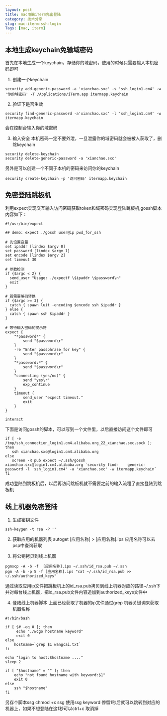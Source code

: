 ```yaml
---
layout: post
title: mac电脑iTerm免密登陆
category: 技术分享
slug: mac-iterm-ssh-login
Tags: [mac, iterm]
---
```


## 本地生成keychain免输域密码
首先在本地生成一个keychain，存储你的域密码，使用的时候只需要输入本机密码即可

1. 创建一个keychain
````
security add-generic-password -a 'xianchao.sxc' -s 'ssh_login1.cm4' -w '你的域密码' -T /Applications/iTerm.app itermapp.keychain
````

2. 验证下是否生效
````
security find-generic-password -a'xianchao.sxc' -l 'ssh_login1.cm4' -w  itermapp.keychain
````
会在控制台输入你的域密码

<!--break-->

3. 输入安全
本机密码一定不要外泄，一旦泄露你的域密码就会被被人获取了，删除keychain
````
security delete-keychain
security delete-generic-password -a 'xianchao.sxc'
````
另外是可以创建一个不同于本机的密码来访问你的keychain
````
security create-keychain -p '访问密码' itermapp.keychain
````

## 免密登陆跳板机
利用expect实现交互输入访问密码获取token和域密码实现登陆跳板机,gossh脚本内容如下：
````
#!/usr/bin/expect

## demo: expect ./gossh user@ip pwd_for_ssh

# 先设置变量
set ipaddr [lindex $argv 0]
set password [lindex $argv 1]
set encode [lindex $argv 2]
set timeout 30

# 参数检测
if {$argc < 2} {
  send_user "Usage: ./expectf \$ipaddr \$password\n"
  exit
}

# 若需要编码转换
if {$argc >= 3} {
  catch { spawn luit -encoding $encode ssh $ipaddr }
} else {
  catch { spawn ssh $ipaddr }
}

# 等待输入密码的提示符
expect {
    "*password*" {
        send "$password\r"
    }
    -re "Enter passphrase for key" {
        send "$password\r"
    }
    "*password:*" {
        send "$password\r"
    }
    "connecting (yes/no)" {
        send "yes\r"
        exp_continue
    }
    timeout {
        send_user "expect timeout."
        exit
    }
}

interact
````
下面是访问gossh的脚本，可以写到一个文件里，以后直接访问这个文件即可
````
if [ -e /tmp/ssh_connection_login1.cm4.alibaba.org_22_xianchao.sxc.sock ]; then
   ssh xianchao.sxc@login1.cm4.alibaba.org
else
   screen -R pub expect ~/.ssh/gossh xianchao.sxc@login1.cm4.alibaba.org `security find-    generic-password -l 'ssh_login1.cm4' -a 'xianchao.sxc' -w itermapp.keychain`
fi
````
成功登陆到跳板机后，以后再访问跳板机就不需要之前的输入流程了直接登陆到跳板机

## 线上机器免密登陆
1. 生成密钥文件
````
ssh-keygen -t rsa -P ''
````
2. 获取应用的机器列表  autoget [应用名称] > [应用名称].ips
应用名称可以去psp中查询获取

3. 将公钥拷贝到线上机器
````
pgmscp -A -b -f  [应用名称].ips ~/.ssh/id_rsa.pub ~/.ssh
pgm -A -b -p 5 -f [应用名称].ips "cat ~/.ssh/id_rsa.pub >> ~/.ssh/authorized_keys"
````

通过读取应用ip文件把跳板机上的id_rsa.pub拷贝到线上机器对应的路径~/.ssh下并对每台线上机器，把id_rsa.pub文件内容追加到authorized_keys文件中

4. 登陆线上机器脚本
上面已经获取了机器的ip文件通过grep 机器关键词来获取机器名称
````
#!/bin/bash

if [ $# -eq 0 ]; then
     echo "./wcgo hostname keyword"
     exit 0
else
    hostname=`grep $1 wangcai.txt`
fi

echo "login to host:$hostname ...."
sleep 2

if [ "$hostname" = "" ]; then
    echo "not found hostname with keyword:$1"
    exit 0
else
    ssh "$hostname"
fi
````
另存个脚本ssg chmod +x ssg
使用ssg keyword 停留1秒后就可以跳转到对应的机器上，如果不想登陆在这1秒可以ctrl+c 取消掉
